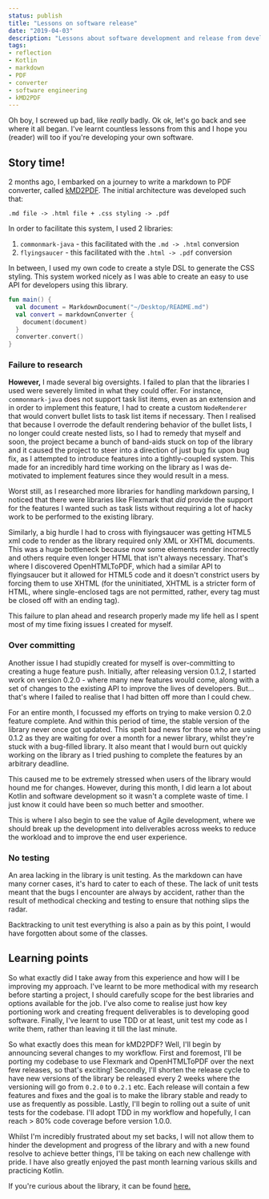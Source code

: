 ```yaml
---
status: publish
title: "Lessons on software release"
date: "2019-04-03"
description: "Lessons about software development and release from developing kMD2PDF - a markdown to PDF file converter"
tags:
- reflection
- Kotlin
- markdown
- PDF
- converter
- software engineering
- kMD2PDF
---
```


Oh boy, I screwed up bad, like *really* badly. Ok ok, let's go back and see where it all began. I've learnt countless
lessons from this and I hope you (reader) will too if you're developing your own software.

## Story time!

2 months ago, I embarked on a journey to write a markdown to PDF converter, called
[kMD2PDF](https://omnius-project.github.io/kMD2PDF). The initial architecture was developed such that:

```
.md file -> .html file + .css styling -> .pdf
```

In order to facilitate this system, I used 2 libraries:

1. `commonmark-java` - this facilitated with the `.md -> .html` conversion
2. `flyingsaucer` - this facilitated with the `.html -> .pdf` conversion

In between, I used my own code to create a style DSL to generate the CSS styling. This system worked nicely as I was
able to create an easy to use API for developers using this library.

```kotlin
fun main() {
  val document = MarkdownDocument("~/Desktop/README.md")
  val convert = markdownConverter {
    document(document)
  }
  converter.convert()
}
```

### Failure to research

**However,** I made several big oversights. I failed to plan that the libraries I used were severely limited in what
they could offer. For instance, `commonmark-java` does not support task list items, even as an extension and in order
to implement this feature, I had to create a custom `NodeRenderer` that would convert bullet lists to task list items
if necessary. Then I realised that because I overrode the default rendering behavior of the bullet lists, I no longer
could create nested lists, so I had to remedy that myself and soon, the project became a bunch of band-aids stuck on
top of the library and it caused the project to steer into a direction of just bug fix upon bug fix, as I attempted to
introduce features into a tightly-coupled system. This made for an incredibly hard time working on the library as I was
de-motivated to implement features since they would result in a mess.

Worst still, as I researched more libraries for handling markdown parsing, I noticed that there were libraries like
Flexmark that *did* provide the support for the features I wanted such as task lists without requiring a lot of hacky
work to be performed to the existing library.

Similarly, a big hurdle I had to cross with flyingsaucer was getting HTML5 xml code to render as the library required
only XML or XHTML documents. This was a huge bottleneck because now some elements render incorrectly and others
require even longer HTML that isn't always necessary. That's where I discovered OpenHTMLToPDF, which had a similar API
to flyingsaucer but it allowed for HTML5 code and it doesn't constrict users by forcing them to use XHTML (for the
uninitiated, XHTML is a stricter form of HTML, where single-enclosed tags are not permitted, rather, every tag must be
closed off with an ending tag).

This failure to plan ahead and research properly made my life hell as I spent most of my time fixing issues I created
for myself.

### Over committing

Another issue I had stupidly created for myself is over-committing to creating a huge feature push. Initially, after
releasing version 0.1.2, I started work on version 0.2.0 - where many new features would come, along with a set of
changes to the existing API to improve the lives of developers. But... that's where I failed to realise that I had
bitten off more than I could chew.

For an entire month, I focussed my efforts on trying to make version 0.2.0 feature complete. And within this period of
time, the stable version of the library never once got updated. This spelt bad news for those who are using 0.1.2 as
they are waiting for over a month for a newer library, whilst they're stuck with a bug-filled library. It also meant
that I would burn out quickly working on the library as I tried pushing to complete the features by an arbitrary
deadline.

This caused me to be extremely stressed when users of the library would hound me for changes. However, during this
month, I did learn a lot about Kotlin and software development so it wasn't a complete waste of time. I just know it
could have been so much better and smoother.

This is where I also begin to see the value of Agile development, where we should break up the development into
deliverables across weeks to reduce the workload and to improve the end user experience.

### No testing

An area lacking in the library is unit testing. As the markdown can have many corner cases, it's hard to cater to each
of these. The lack of unit tests meant that the bugs I encounter are always by accident, rather than the result of
methodical checking and testing to ensure that nothing slips the radar.

Backtracking to unit test everything is also a pain as by this point, I would have forgotten about some of the classes.

## Learning points

So what exactly did I take away from this experience and how will I be improving my approach. I've learnt to be more
methodical with my research before starting a project, I should carefully scope for the best libraries and options
available for the job. I've also come to realise just how key portioning work and creating frequent deliverables is to
developing good software. Finally, I've learnt to use TDD or at least, unit test my code as I write them, rather than
leaving it till the last minute.

So what exactly does this mean for kMD2PDF? Well, I'll begin by announcing several changes to my workflow. First and
foremost, I'll be porting my codebase to use Flexmark and OpenHTMLToPDF over the next few releases, so that's exciting!
Secondly, I'll shorten the release cycle to have new versions of the library be released every 2 weeks where the
versioning will go from `0.2.0` to `0.2.1` etc. Each release will contain a few features and fixes and the goal is to
make the library stable and ready to use as frequently as possible. Lastly, I'll begin to rolling out a suite of unit
tests for the codebase. I'll adopt TDD in my workflow and hopefully, I can reach > 80% code coverage before version
1.0.0.

Whilst I'm incredibly frustrated about my set backs, I will not allow them to hinder the development and progress of
the library and with a new found resolve to achieve better things, I'll be taking on each new challenge with pride. I
have also greatly enjoyed the past month learning various skills and practicing Kotlin.

If you're curious about the library, it can be found [here.](https://github.com/omnius-project/kMD2PDF)
